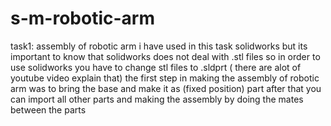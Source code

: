 # s-m-robotic-arm
task1: assembly of robotic arm
i have used in this task solidworks but its important to know that solidworks does not deal with .stl files so in order to use solidworks you have to change stl files to .sldprt ( there are alot of youtube video explain that) 
the first step in making the assembly of robotic arm was to bring the base and make it as (fixed position) part 
after that you can import all other parts and making the assembly by doing the mates between the parts 
